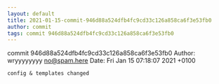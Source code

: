 ```yaml
---
layout: default
title: 2021-01-15-commit-946d88a524dfb4fc9cd33c126a858ca6f3e53fb0
author: commit
tags: commit 946d88a524dfb4fc9cd33c126a858ca6f3e53fb0
---
```


commit 946d88a524dfb4fc9cd33c126a858ca6f3e53fb0
Author: wryyyyyyyy <no@spam.here>
Date:   Fri Jan 15 07:18:07 2021 +0100

    config & templates changed
